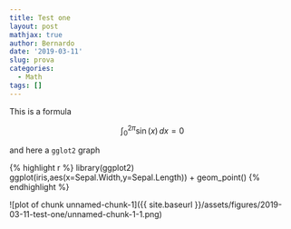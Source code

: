 ```yaml
---
title: Test one
layout: post
mathjax: true
author: Bernardo
date: '2019-03-11'
slug: prova
categories:
  - Math
tags: []
---
```

This is a formula

$$\int_{0}^{2\pi} \sin(x) \, dx = 0$$

and here a `gglot2` graph


{% highlight r %}
library(ggplot2)
ggplot(iris,aes(x=Sepal.Width,y=Sepal.Length)) + geom_point()
{% endhighlight %}

![plot of chunk unnamed-chunk-1]({{ site.baseurl }}/assets/figures/2019-03-11-test-one/unnamed-chunk-1-1.png)
